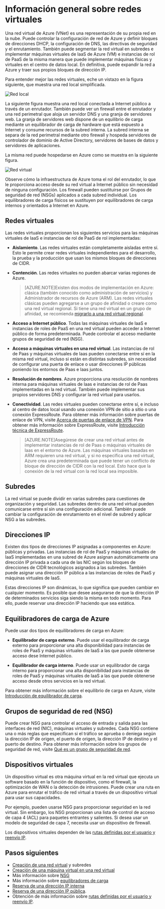 <properties
   pageTitle="Introducción a Red virtual de Azure (VNet)"
   description="Más información sobre redes virtuales (VNet) en Azure"
   services="virtual-network"
   documentationCenter="na"
   authors="telmosampaio"
   manager="carolz"
   editor="tysonn" />
<tags
   ms.service="virtual-network"
   ms.devlang="na"
   ms.topic="article"
   ms.tgt_pltfrm="na"
   ms.workload="infrastructure-services"
   ms.date="08/05/2015"
   ms.author="telmos" />

# Información general sobre redes virtuales

Una red virtual de Azure (VNet) es una representación de su propia red en la nube. Puede controlar la configuración de red de Azure y definir bloques de direcciones DHCP, la configuración de DNS, las directivas de seguridad y el enrutamiento. También puede segmentar la red virtual en subredes e implementar máquinas virtuales de IaaS de Azure (VM) e instancias de rol de PaaS de la misma manera que puede implementar máquinas físicas y virtuales en el centro de datos local. En definitiva, puede expandir la red a Azure y traer sus propios bloques de dirección IP.

Para entender mejor las redes virtuales, eche un vistazo en la figura siguiente, que muestra una red local simplificada.

![Red local](./media/virtual-networks-overview/figure01.png)

La siguiente figura muestra una red local conectada a Internet público a través de un enrutador. También puede ver un firewall entre el enrutador y una red perimetral que aloja un servidor DNS y una granja de servidores web. La granja de servidores web dispone de un equilibrio de carga mediante un equilibrador de carga de hardware que está expuesto a Internet y consume recursos de la subred interna. La subred interna se separa de la red perimetral mediante otro firewall y hospeda servidores de controlador de dominio de Active Directory, servidores de bases de datos y servidores de aplicaciones.

La misma red puede hospedarse en Azure como se muestra en la siguiente figura.

![Red virtual](./media/virtual-networks-overview/figure02.png)

Observe cómo la infraestructura de Azure toma el rol del enrutador, lo que le proporciona acceso desde su red virtual a Internet público sin necesidad de ninguna configuración. Los firewall pueden sustituirse por Grupos de seguridad de red (NSGs) aplicados a cada subred individual. Los equilibradores de carga físicos se sustituyen por equilibradores de carga internos y orientados a Internet en Azure.

## Redes virtuales

Las redes virtuales proporcionan los siguientes servicios para las máquinas virtuales de IaaS e instancias de rol de PaaS de rol implementadas:

- **Aislamiento**. Las redes virtuales están completamente aisladas entre sí. Esto le permite crear redes virtuales independientes para el desarrollo, la prueba y la producción que usan los mismos bloques de direcciones de CIDR.

- **Contención**. Las redes virtuales no pueden abarcar varias regiones de Azure.

    >[AZURE.NOTE]Existen dos modos de implementación en Azure: clásica (también conocido como administración de servicios) y Administrador de recursos de Azure (ARM). Las redes virtuales clásicas pueden agregarse a un grupo de afinidad o creare como una red virtual regional. Si tiene una red virtual en un grupo de afinidad, se recomienda [migrarlo a una red virtual regional](./virtual-networks-migrate-to-regional-vnet.md).

- **Acceso a Internet público**. Todas las máquinas virtuales de IaaS e instancias de roles de PaaS en una red virtual pueden acceder a Internet público de forma predeterminada. Puede controlar el acceso mediante grupos de seguridad de red (NSG).

- **Acceso a máquinas virtuales en una red virtual**. Las instancias de rol de Paas y máquinas virtuales de Iaas pueden conectarse entre sí en la misma red virtual, incluso si están en distintas subredes, sin necesidad de configurar una puerta de enlace o usar direcciones IP públicas poniendo los entornos de Paas e Iaas juntos.

- **Resolución de nombres**. Azure proporciona una resolución de nombres interna para máquinas virtuales de Iaas e instancias de rol de Paas implementadas en la red virtual. También puede implementar sus propios servidores DNS y configurar la red virtual para usarlos.

- **Conectividad**. Las redes virtuales pueden conectarse entre sí, e incluso al centro de datos local usando una conexión VPN de sitio a sitio o una conexión ExpressRoute. Para obtener más información sobre puertas de enlace de VPN, visite [Acerca de puertas de enlace de VPN](./vpn-gateway-about-vpngateways.md). Para obtener más información sobre ExpressRoute, visite [Introducción técnica de ExpressRoute](./expressroute-introduction.md).

    >[AZURE.NOTE]Asegúrese de crear una red virtual antes de implementar instancias de rol de Paas o máquinas virtuales de Iaas en el entorno de Azure. Las máquinas virtuales basadas en ARM requieren una red virtual, y si no especifica una red virtual, Azure crea una predeterminada que puede tener un conflicto de bloque de dirección de CIDR con la red local. Esto hace que la conexión de la red virtual con la red local sea imposible.

## Subredes

La red virtual se puede dividir en varias subredes para cuestiones de organización y seguridad. Las subredes dentro de una red virtual pueden comunicarse entre sí sin una configuración adicional. También puede cambiar la configuración de enrutamiento en el nivel de subred y aplicar NSG a las subredes.

## Direcciones IP

Existen dos tipos de direcciones IP asignadas a componentes en Azure: públicas y privadas. Las instancias de rol de PaaS y máquinas virtuales de IaaS implementadas en una subred de Azure asignan automáticamente una dirección IP privada a cada una de las NIC según los bloques de direcciones de CIDR tecnológicos asignados a las subredes. También puede asignar una dirección IP pública a las instancias de roles de PaaS y máquinas virtuales de IaaS.

Estas direcciones IP son dinámicas, lo que significa que pueden cambiar en cualquier momento. Es posible que desee asegurarse de que la dirección IP de determinados servicios siga siendo la misma en todo momento. Para ello, puede reservar una dirección IP haciendo que sea estática.

## Equilibradores de carga de Azure

Puede usar dos tipos de equilibradores de carga en Azure:

- **Equilibrador de carga externo**. Puede usar el equilibrador de carga externo para proporcionar una alta disponibilidad para instancias de roles de PaaS y máquinas virtuales de IaaS a las que puede obtenerse acceso dese Internet público.

- **Equilibrador de carga interno**. Puede usar un equilibrador de carga interno para proporcionar una alta disponibilidad para instancias de roles de PaaS y máquinas virtuales de IaaS a las que puede obtenerse acceso desde otros servicios en la red virtual.

Para obtener más información sobre el equilibrio de carga en Azure, visite [Introducción de equilibrador de carga](../load-balancer-overview.md).

## Grupos de seguridad de red (NSG)

Puede crear NSG para controlar el acceso de entrada y salida para las interfaces de red (NIC), máquinas virtuales y subredes. Cada NSG contiene una o más reglas que especifican si el tráfico se aprueba o deniega según la dirección IP de origen, el puerto de origen, la dirección IP de destino y el puerto de destino. Para obtener más información sobre los grupos de seguridad de red, visite [Qué es un grupo de seguridad de red](../virtual-networks-nsg.md).

## Dispositivos virtuales

Un dispositivo virtual es otra máquina virtual en la red virtual que ejecuta un software basado en la función de dispositivo, como el firewall, la optimización de WAN o la detección de intrusiones. Puede crear una ruta en Azure para enrutar el tráfico de red virtual a través de un dispositivo virtual para usar sus capacidades.

Por ejemplo, pueden usarse NSG para proporcionar seguridad en la red virtual. Sin embargo, los NSG proporcionan una lista de control de acceso de capa 4 (ACL) para paquetes entrantes y salientes. Si desea usar un modelo de seguridad de capa 7, necesita usar un dispositivo de firewall.

Los dispositivos virtuales dependen de las [rutas definidas por el usuario y reenvío IP](../virtual-networks-udr-overview.md).

## Pasos siguientes

- [Creación de una red virtual](../virtual-networks-create-a-vnet.md) y subredes
- [Creación de una máquina virtual en una red virtual](../virtual-machines-windows-tutorial.md)
- Más información sobre [NSG](../virtual-networks-nsg.md)
- Más información sobre [equilibradores de carga](../load-balancer-overview.md)
- [Reserva de una dirección IP interna](../virtual-networks-reserved-private-ip.md)
- [Reserva de una dirección IP pública](../virtual-networks-reserved-public-ip.md).
- Obtención de más información sobre [rutas definidas por el usuario y reenvío IP](virtual-networks-udr-overview.md).

<!---HONumber=August15_HO7-->